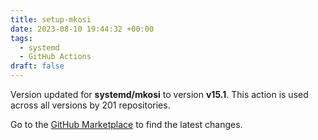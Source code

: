 ```yaml
---
title: setup-mkosi
date: 2023-08-10 19:44:32 +00:00
tags:
  - systemd
  - GitHub Actions
draft: false
---
```



Version updated for **systemd/mkosi** to version **v15.1**.
This action is used across all versions by 201 repositories.

Go to the [GitHub Marketplace](https://github.com/marketplace/actions/setup-mkosi) to find the latest changes.
